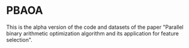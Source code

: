 # PBAOA

This is the alpha version of the code and datasets of the paper "Parallel binary arithmetic optimization algorithm and its application for feature selection".
